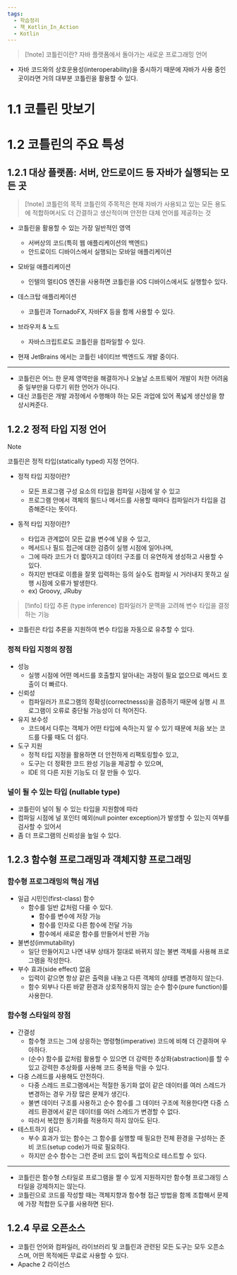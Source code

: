 ```yaml
---
tags:
  - 학습정리
  - 책_Kotlin_In_Action
  - Kotlin
---
```

> [!note] 코틀린이란?
> 자바 플랫폼에서 돌아가는 새로운 프로그래밍 언어

- 자바 코드와의 상호운용성(interoperability)을 중시하기 때문에 자바가 사용 중인 곳이라면 거의 대부분 코틀린을 활용할 수 있다.

# 1.1 코틀린 맛보기
# 1.2 코틀린의 주요 특성

## 1.2.1 대상 플랫폼: 서버, 안드로이드 등 자바가 실행되는 모든 곳

> [!note] 코틀린의 목적
> 코틀린의 주목적은 현재 자바가 사용되고 있는 모든 용도에 적합하며서도 더 간결하고 생산적이며 안전한 대체 언어를 제공하는 것

- 코틀린을 활용할 수 있는 가장 일반적인 영역
	- 서버상의 코드(특히 웹 애플리케이션의 백엔드)
	- 안드로이드 디바이스에서 실행되는 모바일 애플리케이션

- 모바일 애플리케이션
	- 인텔의 멀티OS 엔진을 사용하면 코틀린을 iOS 디바이스에서도 실행할수 있다.

- 데스크탑 애플리케이션
	- 코틀린과 TornadoFX, 자바FX 등을 함께 사용할 수 있다.

- 브라우저 & 노드
	- 자바스크립트로도 코틀린을 컴파일할 수 있다.

- 현재 JetBrains 에서는 코틀린 네이티브 백엔드도 개발 중이다.

---

- 코틀린은 어느 한 문제 영역만을 해결하거나 오늘날 소프트웨어 개발이 처한 어려움 중 일부만을 다루기 위한 언어가 아니다.
- 대신 코틀린은 개발 과정에서 수행해야 하는 모든 과업에 있어 폭넓게 생산성을 향상시켜준다.

## 1.2.2 정적 타입 지정 언어

> [!note]
> 코틀린은 정적 타입(statically typed) 지정 언어다.

- 정적 타입 지정이란?
	- 모든 프로그램 구성 요소의 타입을 컴파일 시점에 알 수 있고
	- 프로그램 안에서 객체의 필드나 메서드를 사용할 때마다 컴파일러가 타입을 검증해준다는 뜻이다.

- 동적 타입 지정이란?
	- 타입과 관계없이 모든 값을 변수에 넣을 수 있고,
	- 메서드나 필드 접근에 대한 검증이 실행 시점에 일어나며,
	- 그에 따라 코드가 더 짧아지고 데이터 구조를 더 유연하게 생성하고 사용할 수 있다.
	- 하지만 반대로 이름을 잘못 입력하는 등의 실수도 컴파일 시 거러내지 못하고 실행 시점에 오류가 발생한다.
	- ex) Groovy, JRuby


> [!info] 타입 추론 (type inference)
> 컴파일러가 문맥을 고려해 변수 타입을 결정하는 기능

- 코틀린은 타입 추론을 지원하여 변수 타입을 자동으로 유추할 수 있다.

### 정적 타입 지정의 장점

- 성능
	- 실행 시점에 어떤 메서드를 호출할지 알아내는 과정이 필요 없으므로 메서드 호출이 더 빠르다.
- 신뢰성
	- 컴파일러가 프로그램의 정확성(correctnesss)을 검증하기 때문에 실행 시 프로그램이 오류로 중단될 가능성이 더 적어진다.
- 유지 보수성
	- 코드에서 다루는 객체가 어떤 타입에 속하는지 알 수 있기 때문에 처음 보는 코드를 다룰 때도 더 쉽다.
- 도구 지원
	- 정적 타입 지정을 활용하면 더 안전하게 리팩토링할수 있고, 
	- 도구는 더 정확한 코드 완성 기능을 제공할 수 있으며, 
	- IDE 의 다른 지원 기능도 더 잘 만들 수 있다.

### 널이 될 수 있는 타입 (nullable type)

- 코틀린이 널이 될 수 있는 타입을 지원함에 따라 
- 컴파일 시점에 널 포인터 예외(null pointer exception)가 발생할 수 있는지 여부를 검사할 수 있어서
- 좀 더 프로그램의 신뢰성을 높일 수 있다.

## 1.2.3 함수형 프로그래밍과 객체지향 프로그래밍

### 함수형 프로그래밍의 핵심 개념

- 일급 시민인(first-class) 함수
	- 함수를 일반 값처럼 다룰 수 있다.
		- 함수를 변수에 저장 가능
		- 함수를 인자로 다른 함수에 전달 가능
		- 함수에서 새로운 함수를 만들어서 반환 가능
- 불변성(immutability)
	- 일단 만들어지고 나면 내부 상태가 절대로 바뀌지 않는 불변 객체를 사용해 프로그램을 작성한다.
- 부수 효과(side effect) 없음
	- 입력이 같으면 항상 같은 출력을 내놓고 다른 객체의 상태를 변경하지 않는다.
	- 함수 외부나 다른 바깥 환경과 상호작용하지 않는 순수 함수(pure function)를 사용한다.

### 함수형 스타일의 장점

- 간결성
	- 함수형 코드는 그에 상응하는 명령형(imperative) 코드에 비해 더 간결하며 우아하다.
	- (순수) 함수를 값처럼 활용할 수 있으면 더 강력한 추상화(abstraction)를 할 수 있고 강력한 추상화를 사용해 코드 중복을 막을 수 있다.
- 다중 스레드를 사용해도 안전하다.
	- 다중 스레드 프로그램에서는 적절한 동기화 없이 같은 데이터를 여러 스레드가 변경하는 경우 가장 많은 문제가 생긴다.
	- 불변 데이터 구조를 사용하고 순수 함수를 그 데이터 구조에 적용한다면 다중 스레드 환경에서 같은 데이터를 여러 스레드가 변경할 수 없다.
	- 따라서 복잡한 동기화를 적용하지 하지 않아도 된다.
- 테스트하기 쉽다.
	- 부수 효과가 있는 함수는 그 함수를 실행할 때 필요한 전체 환경을 구성하는 준비 코드(setup code)가 따로 필요하다.
	- 하지만 순수 함수는 그런 준비 코드 없이 독립적으로 테스트할 수 있다.

---

- 코틀린은 함수형 스타일로 프로그램을 짤 수 있게 지원하지만 함수형 프로그래밍 스타일을 강제하지는 않는다.
- 코틀린으로 코드를 작성할 때는 객체지향과 함수형 접근 방법을 함께 조합해서 문제에 가장 적합한 도구를 사용하면 된다.

## 1.2.4 무료 오픈소스

- 코틀린 언어와 컴파일러, 라이브러리 및 코틀린과 관련된 모든 도구는 모두 오픈소스며, 어떤 목적에든 무료로 사용할 수 있다.
- Apache 2 라이선스






